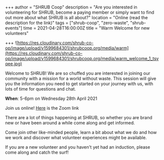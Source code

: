 +++
author = "SHRUB Coop"
description = "Are you interested in volunteering for SHRUB, become a paying member or simply want to find out more about what SHRUB is all about?"
location = "Online (read the description for the link)"
tags = ["shrub-coop", "zero-waste", "shrub-events"]
time = 2021-04-28T16:00:00Z
title = "Warm Welcome for new volunteers"

+++
![https://res.cloudinary.com/shrub-co-op/image/upload/v1599684301/shrubcoop.org/media/warm](https://res.cloudinary.com/shrub-co-op/image/upload/v1599684301/shrubcoop.org/media/warm_welcome_1_tsvqee.jpg)

Welcome to SHRUB! We are so chuffed you are interested in joining our community with a mission for a world without waste. This session will give you the information you need to get started on your journey with us, with lots of time for questions and chat.

**When**: 5-6pm on Wednesday 28th April 2021

Join us online! [Here](Description:https://us02web.zoom.us/j/81192884806 "zoom link") is the Zoom link

There are a lot of things happening at SHRUB, so whether you are brand new or have been around a while come along and get informed.

Come join other like-minded people, learn a bit about what we do and how we work and discover what volunteer experiences might be available.

If you are a new volunteer and you haven't yet had an induction, please come along and catch the surf!